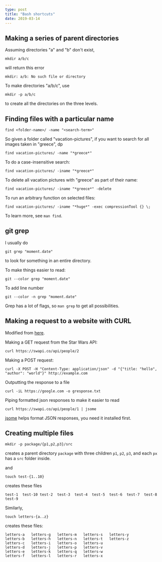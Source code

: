 ```yaml
---
type: post
title: "Bash shortcuts"
date: 2019-03-14
---
```




## Making a series of parent directories

Assuming directories "a" and "b" don't exist,
```
mkdir a/b/c
```

will return this error
```
mkdir: a/b: No such file or directory
```

To make directories "a/b/c", use

```
mkdir -p a/b/c
```
to create all the directories on the three levels.

## Finding files with a particular name

```
find <folder-name>/ -name "<search-term>"
```

So given a folder called "vacation-pictures",
if you want to search for all images taken in "greece", dp
```
find vacation-pictures/ -name "*greece*"
```

To do a case-insensitive search:
```
find vacation-pictures/ -iname "*greece*"
```

To delete all vacation pictures with "greece" as part of their name:
```
find vacation-pictures/ -iname "*greece*" -delete
```

To run an arbitrary function on selected files:
```
find vacation-pictures/ -iname "*huge*" -exec compressionTool {} \;
```

To learn more, see `man find`.

## git grep

I usually do
```
git grep "moment.date"
```
to look for something in an entire directory.

To make things easier to read:
```
git --color grep "moment.date"
```

To add line number
```
git --color -n grep "moment.date"
```

Grep has a lot of flags, so `man grep` to get all possibilities.

## Making a request to a website with CURL

Modified from [here](https://egghead.io/lessons/http-make-http-requests-in-bash-with-curl).

Making a GET request from the Star Wars API:
```
curl https://swapi.co/api/people/2
```

Making a POST request:
```
curl -X POST -H "Content-Type: application/json" -d "{"title: "hello", "author": "world"}" http://example.com
```

Outputting the response to a file
```
curl -iL https://google.com -o gresponse.txt
```

Piping formatted json responses to make it easier to read
```
curl https://swapi.co/api/people/1 | jsome
```
[jsome](https://www.npmjs.com/package/jsome) helps format JSON responses, you need it installed first.

## Creating multiple files

```
mkdir -p package/{p1,p2,p3}/src
```
creates a parent directory `package` with three children `p1`, `p2`, `p3`,
and each `px` has a `src` folder inside.

and 
```
touch test-{1..10}
```
creates these files
```
test-1  test-10 test-2  test-3  test-4  test-5  test-6  test-7  test-8  test-9
```

Similarly, 
```
touch letters-{a..z}
```
creates these files:
```
letters-a	letters-g	letters-m	letters-s	letters-y
letters-b	letters-h	letters-n	letters-t	letters-z
letters-c	letters-i	letters-o	letters-u
letters-d	letters-j	letters-p	letters-v
letters-e	letters-k	letters-q	letters-w
letters-f	letters-l	letters-r	letters-x
```


